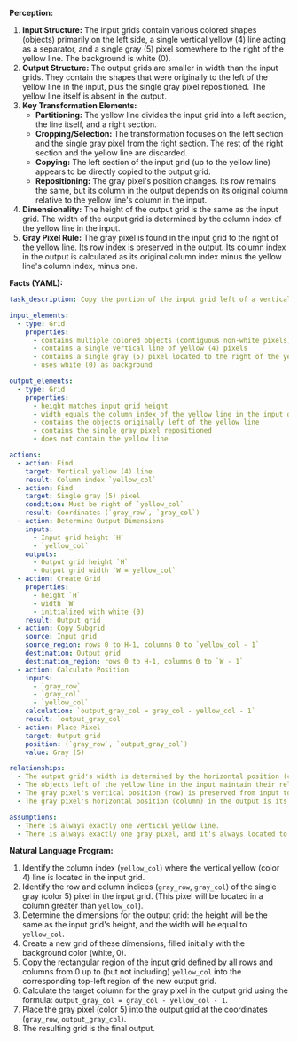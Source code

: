 **Perception:**

1.  **Input Structure:** The input grids contain various colored shapes (objects) primarily on the left side, a single vertical yellow (4) line acting as a separator, and a single gray (5) pixel somewhere to the right of the yellow line. The background is white (0).
2.  **Output Structure:** The output grids are smaller in width than the input grids. They contain the shapes that were originally to the left of the yellow line in the input, plus the single gray pixel repositioned. The yellow line itself is absent in the output.
3.  **Key Transformation Elements:**
    *   **Partitioning:** The yellow line divides the input grid into a left section, the line itself, and a right section.
    *   **Cropping/Selection:** The transformation focuses on the left section and the single gray pixel from the right section. The rest of the right section and the yellow line are discarded.
    *   **Copying:** The left section of the input grid (up to the yellow line) appears to be directly copied to the output grid.
    *   **Repositioning:** The gray pixel's position changes. Its row remains the same, but its column in the output depends on its original column relative to the yellow line's column in the input.
4.  **Dimensionality:** The height of the output grid is the same as the input grid. The width of the output grid is determined by the column index of the yellow line in the input.
5.  **Gray Pixel Rule:** The gray pixel is found in the input grid to the right of the yellow line. Its row index is preserved in the output. Its column index in the output is calculated as its original column index minus the yellow line's column index, minus one.

**Facts (YAML):**


```yaml
task_description: Copy the portion of the input grid left of a vertical yellow line, discard the line and the rest of the right side, then reposition a single gray pixel (found right of the yellow line) into the output grid based on its original row and its horizontal distance from the yellow line.

input_elements:
  - type: Grid
    properties:
      - contains multiple colored objects (contiguous non-white pixels)
      - contains a single vertical line of yellow (4) pixels
      - contains a single gray (5) pixel located to the right of the yellow line
      - uses white (0) as background

output_elements:
  - type: Grid
    properties:
      - height matches input grid height
      - width equals the column index of the yellow line in the input grid
      - contains the objects originally left of the yellow line
      - contains the single gray pixel repositioned
      - does not contain the yellow line

actions:
  - action: Find
    target: Vertical yellow (4) line
    result: Column index `yellow_col`
  - action: Find
    target: Single gray (5) pixel
    condition: Must be right of `yellow_col`
    result: Coordinates (`gray_row`, `gray_col`)
  - action: Determine Output Dimensions
    inputs:
      - Input grid height `H`
      - `yellow_col`
    outputs:
      - Output grid height `H`
      - Output grid width `W = yellow_col`
  - action: Create Grid
    properties:
      - height `H`
      - width `W`
      - initialized with white (0)
    result: Output grid
  - action: Copy Subgrid
    source: Input grid
    source_region: rows 0 to H-1, columns 0 to `yellow_col - 1`
    destination: Output grid
    destination_region: rows 0 to H-1, columns 0 to `W - 1`
  - action: Calculate Position
    inputs:
      - `gray_row`
      - `gray_col`
      - `yellow_col`
    calculation: `output_gray_col = gray_col - yellow_col - 1`
    result: `output_gray_col`
  - action: Place Pixel
    target: Output grid
    position: (`gray_row`, `output_gray_col`)
    value: Gray (5)

relationships:
  - The output grid's width is determined by the horizontal position (column index) of the yellow line in the input.
  - The objects left of the yellow line in the input maintain their relative positions and colors in the output.
  - The gray pixel's vertical position (row) is preserved from input to output.
  - The gray pixel's horizontal position (column) in the output is its horizontal distance from the yellow line in the input (specifically, `input_col - yellow_line_col - 1`).

assumptions:
  - There is always exactly one vertical yellow line.
  - There is always exactly one gray pixel, and it's always located to the right of the yellow line.
```


**Natural Language Program:**

1.  Identify the column index (`yellow_col`) where the vertical yellow (color 4) line is located in the input grid.
2.  Identify the row and column indices (`gray_row`, `gray_col`) of the single gray (color 5) pixel in the input grid. (This pixel will be located in a column greater than `yellow_col`).
3.  Determine the dimensions for the output grid: the height will be the same as the input grid's height, and the width will be equal to `yellow_col`.
4.  Create a new grid of these dimensions, filled initially with the background color (white, 0).
5.  Copy the rectangular region of the input grid defined by all rows and columns from 0 up to (but not including) `yellow_col` into the corresponding top-left region of the new output grid.
6.  Calculate the target column for the gray pixel in the output grid using the formula: `output_gray_col = gray_col - yellow_col - 1`.
7.  Place the gray pixel (color 5) into the output grid at the coordinates (`gray_row`, `output_gray_col`).
8.  The resulting grid is the final output.